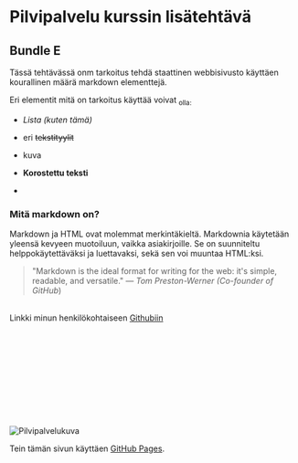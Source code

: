 
# Pilvipalvelu kurssin lisätehtävä 
## **Bundle E**




Tässä tehtävässä onm tarkoitus tehdä staattinen webbisivusto käyttäen kourallinen määrä markdown elementtejä.


 Eri elementit mitä on tarkoitus käyttää voivat	<sub> olla:


* _Lista (kuten tämä)_
* eri ~~tekstityylit~~
* kuva 
* **Korostettu teksti**


*
### Mitä markdown on?
Markdown ja HTML ovat molemmat merkintäkieltä. Markdownia käytetään yleensä kevyeen muotoiluun, vaikka asiakirjoille. Se on suunniteltu helppokäytettäväksi ja luettavaksi, sekä sen voi muuntaa HTML:ksi.

>"Markdown is the ideal format for writing for the web: it's simple, readable, and versatile." — _Tom Preston-Werner (Co-founder of GitHub_)


<br>Linkki minun henkilökohtaiseen [Githubiin](https://github.com/HenriHyv)

<br> 
<br> 
<br> 
<br> 
<br> 
<br> 
<br> 
<br> 
<br> 


![Pilvipalvelukuva](https://cdn-icons-png.flaticon.com/512/4264/4264850.png "Logo")





Tein tämän sivun käyttäen [GitHub Pages](https://pages.github.com/). <br>
